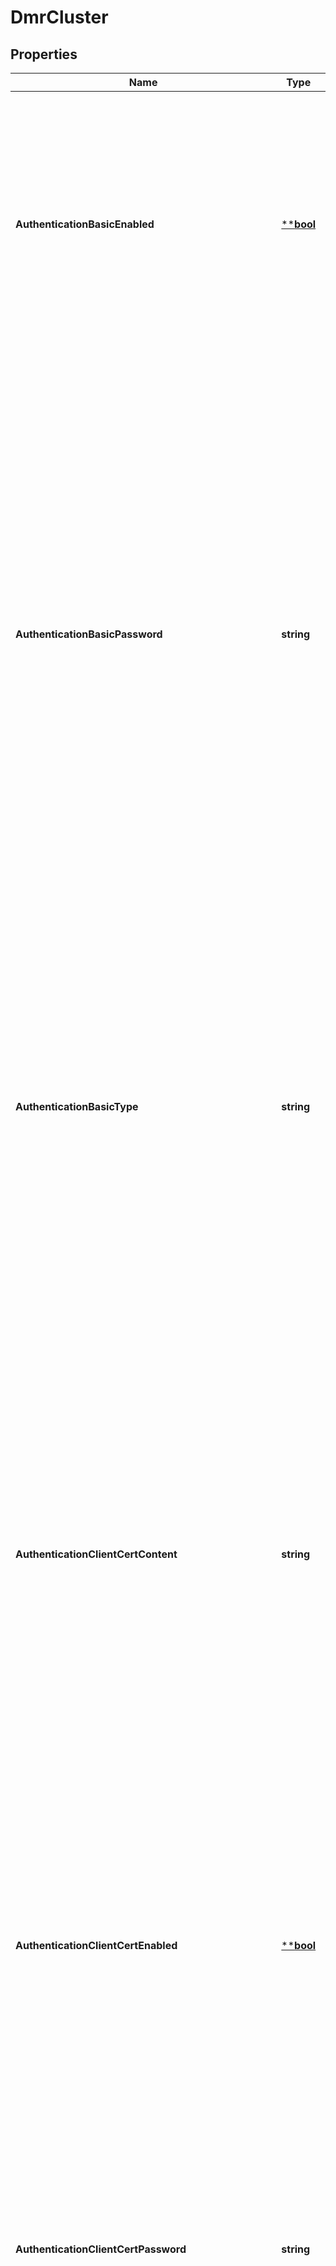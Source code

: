 # DmrCluster

## Properties
Name | Type | Description | Notes
------------ | ------------- | ------------- | -------------
**AuthenticationBasicEnabled** | [****bool**](*bool.md) | Enable or disable basic authentication for Cluster Links.  The minimum access scope/level required to retrieve this attribute is \&quot;global/read-only\&quot;. The minimum access scope/level required to change this attribute is \&quot;global/mesh-manager\&quot;. Changes to this attribute are synchronized to HA mates via config-sync. The default value is &#x60;true&#x60;. | [optional] [default to null]
**AuthenticationBasicPassword** | **string** | The password used to authenticate incoming Cluster Links when using basic internal authentication. The same password is also used by outgoing Cluster Links if a per-Link password is not configured.  The minimum access scope/level required to retrieve this attribute is \&quot;global/read-only\&quot;. The minimum access scope/level required to change this attribute is \&quot;global/mesh-manager\&quot;. This attribute is absent from a GET and not updated when absent in a PUT, subject to the exceptions [here](https://docs.solace.com/Admin/SEMP/SEMP-API-Archit.htm#HTTP_Methods). Modifying this attribute while the object (or the relevant part of the object) is administratively enabled may be service impacting as enabled will be temporarily set to false to apply the change. Changes to this attribute are synchronized to HA mates via config-sync. The default value is &#x60;\&quot;\&quot;&#x60;. | [optional] [default to null]
**AuthenticationBasicType** | **string** | The type of basic authentication to use for Cluster Links.  The minimum access scope/level required to retrieve this attribute is \&quot;global/read-only\&quot;. The minimum access scope/level required to change this attribute is \&quot;global/mesh-manager\&quot;. Changes to this attribute are synchronized to HA mates via config-sync. The default value is &#x60;\&quot;internal\&quot;&#x60;. The allowed values and their meaning are:  &lt;pre&gt; \&quot;internal\&quot; - Use locally configured password. \&quot;none\&quot; - No authentication. &lt;/pre&gt;  | [optional] [default to null]
**AuthenticationClientCertContent** | **string** | The PEM formatted content for the client certificate used to login to the remote node. It must consist of a private key and between one and three certificates comprising the certificate trust chain.  The minimum access scope/level required to retrieve this attribute is \&quot;global/read-only\&quot;. The minimum access scope/level required to change this attribute is \&quot;global/mesh-manager\&quot;. This attribute is absent from a GET and not updated when absent in a PUT, subject to the exceptions [here](https://docs.solace.com/Admin/SEMP/SEMP-API-Archit.htm#HTTP_Methods). Modifying this attribute while the object (or the relevant part of the object) is administratively enabled may be service impacting as enabled will be temporarily set to false to apply the change. The default value is &#x60;\&quot;\&quot;&#x60;. | [optional] [default to null]
**AuthenticationClientCertEnabled** | [****bool**](*bool.md) | Enable or disable client certificate authentication for Cluster Links.  The minimum access scope/level required to retrieve this attribute is \&quot;global/read-only\&quot;. The minimum access scope/level required to change this attribute is \&quot;global/mesh-manager\&quot;. Changes to this attribute are synchronized to HA mates via config-sync. The default value is &#x60;true&#x60;. | [optional] [default to null]
**AuthenticationClientCertPassword** | **string** | The password for the client certificate.  The minimum access scope/level required to change this attribute is \&quot;global/mesh-manager\&quot;. This attribute is absent from a GET and not updated when absent in a PUT, subject to the exceptions [here](https://docs.solace.com/Admin/SEMP/SEMP-API-Archit.htm#HTTP_Methods). Modifying this attribute while the object (or the relevant part of the object) is administratively enabled may be service impacting as enabled will be temporarily set to false to apply the change. The default value is &#x60;\&quot;\&quot;&#x60;. | [optional] [default to null]
**DirectOnlyEnabled** | [****bool**](*bool.md) | Enable or disable direct messaging only. Guaranteed messages will not be transmitted through the cluster.  The minimum access scope/level required to retrieve this attribute is \&quot;global/read-only\&quot;. The default value is &#x60;false&#x60;. | [optional] [default to null]
**DmrClusterName** | **string** | The name of the Cluster.  The minimum access scope/level required to retrieve this attribute is \&quot;global/read-only\&quot;. | [optional] [default to null]
**Enabled** | [****bool**](*bool.md) | Enable or disable the Cluster.  The minimum access scope/level required to retrieve this attribute is \&quot;global/read-only\&quot;. The minimum access scope/level required to change this attribute is \&quot;global/mesh-manager\&quot;. Changes to this attribute are synchronized to HA mates via config-sync. The default value is &#x60;false&#x60;. | [optional] [default to null]
**NodeName** | **string** | The name of this node in the Cluster. This is the name that this broker (or redundant group of brokers) is know by to other nodes in the Cluster. The name is chosen automatically to be either this broker&#x27;s Router Name or Mate Router Name, depending on which Active Standby Role (primary or backup) this broker plays in its redundancy group.  The minimum access scope/level required to retrieve this attribute is \&quot;global/read-only\&quot;. | [optional] [default to null]
**TlsServerCertEnforceTrustedCommonNameEnabled** | [****bool**](*bool.md) | Enable or disable the enforcing of the common name provided by the remote broker against the list of trusted common names configured for the Link. If enabled, the certificate&#x27;s common name must match one of the trusted common names for the Link to be accepted. Common Name validation is not performed if Server Certificate Name Validation is enabled, even if Common Name validation is enabled.  The minimum access scope/level required to retrieve this attribute is \&quot;global/read-only\&quot;. The minimum access scope/level required to change this attribute is \&quot;global/mesh-manager\&quot;. Changes to this attribute are synchronized to HA mates via config-sync. The default value is &#x60;false&#x60;. Deprecated since 2.18. Common Name validation has been replaced by Server Certificate Name validation. | [optional] [default to null]
**TlsServerCertMaxChainDepth** | **int64** | The maximum allowed depth of a certificate chain. The depth of a chain is defined as the number of signing CA certificates that are present in the chain back to a trusted self-signed root CA certificate.  The minimum access scope/level required to retrieve this attribute is \&quot;global/read-only\&quot;. The minimum access scope/level required to change this attribute is \&quot;global/mesh-manager\&quot;. Changes to this attribute are synchronized to HA mates via config-sync. The default value is &#x60;3&#x60;. | [optional] [default to null]
**TlsServerCertValidateDateEnabled** | [****bool**](*bool.md) | Enable or disable the validation of the \&quot;Not Before\&quot; and \&quot;Not After\&quot; validity dates in the certificate. When disabled, the certificate is accepted even if the certificate is not valid based on these dates.  The minimum access scope/level required to retrieve this attribute is \&quot;global/read-only\&quot;. The minimum access scope/level required to change this attribute is \&quot;global/mesh-manager\&quot;. Changes to this attribute are synchronized to HA mates via config-sync. The default value is &#x60;true&#x60;. | [optional] [default to null]
**TlsServerCertValidateNameEnabled** | [****bool**](*bool.md) | Enable or disable the standard TLS authentication mechanism of verifying the name used to connect to the bridge. If enabled, the name used to connect to the bridge is checked against the names specified in the certificate returned by the remote broker. Legacy Common Name validation is not performed if Server Certificate Name Validation is enabled, even if Common Name validation is also enabled.  The minimum access scope/level required to retrieve this attribute is \&quot;global/read-only\&quot;. The minimum access scope/level required to change this attribute is \&quot;global/mesh-manager\&quot;. Changes to this attribute are synchronized to HA mates via config-sync. The default value is &#x60;true&#x60;. Available since 2.18. | [optional] [default to null]

[[Back to Model list]](../README.md#documentation-for-models) [[Back to API list]](../README.md#documentation-for-api-endpoints) [[Back to README]](../README.md)


